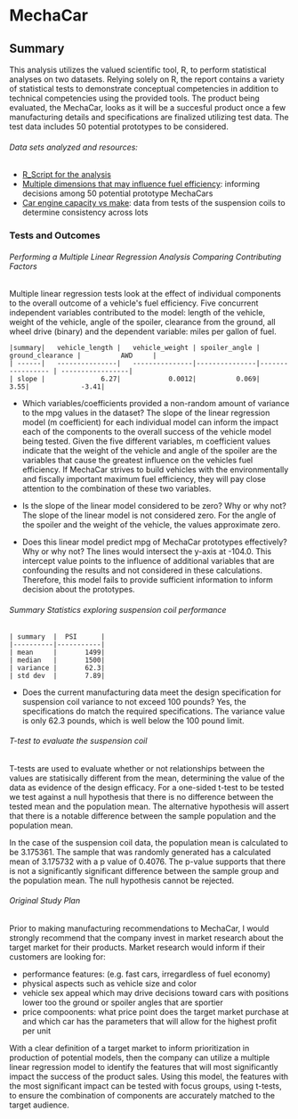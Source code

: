 # MechaCar

## Summary
This analysis utilizes the valued scientific tool, R, to perform statistical analyses on two datasets.  Relying solely on R, the report contains a variety of statistical tests to demonstrate conceptual competencies in addition to technical competencies using the provided tools. The product being evaluated, the MechaCar, looks as it will be a succesful product once a few manufacturing details and specifications are finalized utilizing test data. The test data includes 50 potential prototypes to be considered.

###### Data sets analyzed and resources:
* [R_Script for the analysis]()
* [Multiple dimensions that may influence fuel efficiency](MechaCar_mpg.csv): informing decisions among 50 potential prototype MechaCars
* [Car engine capacity vs make](Suspension_Coil.csv): data from tests of the suspension coils to determine consistency across lots

### Tests and Outcomes

###### Performing a Multiple Linear Regression Analysis Comparing Contributing Factors
Multiple linear regression tests look at the effect of individual components to the overall outcome of a vehicle's fuel efficiency.  Five concurrent independent variables contributed to the model: length of the vehicle, weight of the vehicle, angle of the spoiler, clearance from the ground, all wheel drive (binary) and the dependent variable: miles per gallon of fuel.


    |summary|   vehicle_length |   vehicle_weight | spoiler_angle | ground_clearance |          AWD     |
    | ------|   ---------------|   ---------------|---------------|----------------- | -----------------| 
    | slope |              6.27|            0.0012|          0.069|              3.55|             -3.41|


* Which variables/coefficients provided a non-random amount of variance to the mpg values in the dataset?
The slope of the linear regression model (m coefficient) for each individual model can inform the impact each of the components to the overall success of the vehicle model being tested. Given the five different variables, m coefficient values indicate that the weight of the vehicle and angle of the spoiler are the variables that cause the greatest influence on the vehicles fuel efficiency.  If MechaCar strives to build vehicles with the environmentally and fiscally important maximum fuel efficiency, they will pay close attention to the combination of these two variables.  

* Is the slope of the linear model considered to be zero? Why or why not?
The slope of the linear model is not considered zero.  For the angle of the spoiler and the weight of the vehicle, the values approximate zero.  

* Does this linear model predict mpg of MechaCar prototypes effectively? Why or why not?
The lines would intersect the y-axis at -104.0.  This intercept value points to the influence of additional variables that are confounding the results and not considered in these calculations. Therefore, this model fails to provide sufficient information to inform decision about the prototypes.

###### Summary Statistics exploring suspension coil performance

    | summary  |  PSI      |   
    |----------|-----------|   
    | mean     |       1499| 
    | median   |       1500| 
    | variance |       62.3| 
    | std dev  |       7.89| 

* Does the current manufacturing data meet the design specification for suspension coil variance to not exceed 100 pounds? 
Yes, the specifications do match the required specifications.  The variance value is only 62.3 pounds, which is well below the 100 pound limit.

###### T-test to evaluate the suspension coil
T-tests are used to evaluate whether or not relationships between the values are statisically different from the mean, determining the value of the data as evidence of the design efficacy. For a one-sided t-test to be tested we test against a null hypothesis that there is no difference between the tested mean and the population mean.  The alternative hypothesis will assert that there is a notable difference between the sample population and the population mean.

In the case of the suspension coil data, the population mean is calculated to be 3.175361.  The sample that was randomly generated has a calculated mean of 3.175732 with a p value of 0.4076.  The p-value supports that there is not a significantly significant difference between the sample group and the population mean. The null hypothesis cannot be rejected.

###### Original Study Plan

Prior to making manufacturing recommendations to MechaCar, I would strongly recommend that the company invest in market research about the target market for their products.  Market research would inform if their customers are looking for: 
* performance features: (e.g. fast cars, irregardless of fuel economy)
* physical aspects such as vehicle size and color
* vehicle sex appeal which may drive decisions toward cars with positions lower too the ground or spoiler angles that are sportier
* price compoonents: what price point does the target market purchase at and which car has the parameters that will allow for the highest profit per unit

With a clear definition of a target market to inform prioritization in production of potential models, then the company can utilize a multiple linear regression model to identify the features that will most significantly impact the success of the product sales.  Using this model, the features with the most significant impact can be tested with focus groups, using t-tests, to ensure the combination of components are accurately matched to the target audience.






